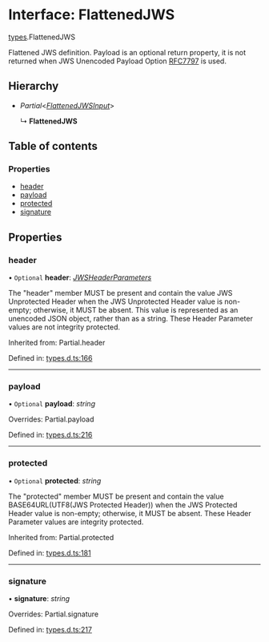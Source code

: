 # Interface: FlattenedJWS

[types](../modules/types.md).FlattenedJWS

Flattened JWS definition. Payload is an optional return property, it
is not returned when JWS Unencoded Payload Option
[RFC7797](https://tools.ietf.org/html/rfc7797) is used.

## Hierarchy

- *Partial*<[*FlattenedJWSInput*](types.flattenedjwsinput.md)\>

  ↳ **FlattenedJWS**

## Table of contents

### Properties

- [header](types.flattenedjws.md#header)
- [payload](types.flattenedjws.md#payload)
- [protected](types.flattenedjws.md#protected)
- [signature](types.flattenedjws.md#signature)

## Properties

### header

• `Optional` **header**: [*JWSHeaderParameters*](types.jwsheaderparameters.md)

The "header" member MUST be present and contain the value JWS
Unprotected Header when the JWS Unprotected Header value is non-
empty; otherwise, it MUST be absent.  This value is represented as
an unencoded JSON object, rather than as a string.  These Header
Parameter values are not integrity protected.

Inherited from: Partial.header

Defined in: [types.d.ts:166](https://github.com/panva/jose/blob/v3.12.0/src/types.d.ts#L166)

___

### payload

• `Optional` **payload**: *string*

Overrides: Partial.payload

Defined in: [types.d.ts:216](https://github.com/panva/jose/blob/v3.12.0/src/types.d.ts#L216)

___

### protected

• `Optional` **protected**: *string*

The "protected" member MUST be present and contain the value
BASE64URL(UTF8(JWS Protected Header)) when the JWS Protected
Header value is non-empty; otherwise, it MUST be absent.  These
Header Parameter values are integrity protected.

Inherited from: Partial.protected

Defined in: [types.d.ts:181](https://github.com/panva/jose/blob/v3.12.0/src/types.d.ts#L181)

___

### signature

• **signature**: *string*

Overrides: Partial.signature

Defined in: [types.d.ts:217](https://github.com/panva/jose/blob/v3.12.0/src/types.d.ts#L217)
